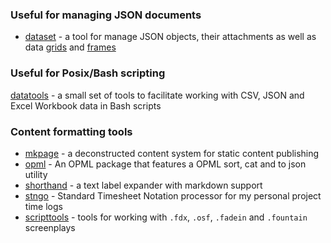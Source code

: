 
### Useful for managing JSON documents

+ [dataset](https://caltechlibrary.github.io/dataset/) - a tool for manage JSON objects, their attachments as well as data [grids](https://caltechlibrary.github.io/dataset/docs/grid.html) and [frames](https://caltechlibrary.github.io/dataset/docs/frames.html)


### Useful for Posix/Bash scripting

[datatools](https://caltechlibrary.github.io/datatools/) - a small set of tools to facilitate working with CSV, JSON and Excel Workbook data in Bash scripts

### Content formatting tools

+ [mkpage](https://caltechlibrary.github.io/mkpage/) - a deconstructed content system for static content publishing
+ [opml](/opml/) - An OPML package that features a OPML sort, cat and to json utility
+ [shorthand](/shorthand/) - a text label expander with markdown support
+ [stngo](/stngo/) - Standard Timesheet Notation processor for my personal project time logs
+ [scripttools](https://github.com/rsdoiel/scripttools/) - tools for working with `.fdx`, `.osf`, `.fadein` and `.fountain` screenplays

